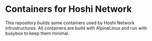 # Containers for Hoshi Network

This repository builds some containers used by Hoshi Network infrustructures. All containers are build with AlpineLinux and run with busybox to keep them minimal.

